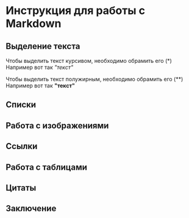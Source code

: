# Инструкция для работы с Markdown

## Выделение текста

Чтобы выделить текст курсивом, необходимо обрамить его (*)      Например вот так *"текст"*


Чтобы выделить текст полужирным, необходимо обрамить его (**)   
Например вот так **"текст"**

## Списки

## Работа с изображениями

## Ссылки

## Работа с таблицами

## Цитаты

## Заключение
